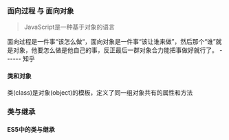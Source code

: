 ### 面向过程 与  面向对象       

> JavaScript是一种基于对象的语言

面向过程是一件事“该怎么做“，面向对象是一件事“该让谁来做”，然后那个“谁”就是对象，他要怎么做是他自己的事，反正最后一群对象合力能把事做好就行了。 				------ 知乎

#### 类和对象

类(class)是对象(object)的模板，定义了同一组对象共有的属性和方法

### 类与继承

#### ES5中的类与继承
